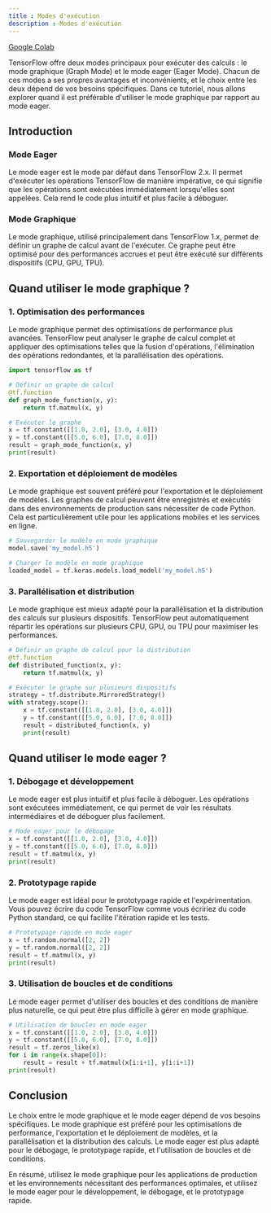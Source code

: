 ```yaml
---
title : Modes d'exécution
description : Modes d'exécution
---
```


[Google Colab](https://colab.research.google.com/github/https-deeplearning-ai/tensorflow-3-public/blob/main/Course%202%20-%20Custom%20Training%20loops%2C%20Gradients%20and%20Distributed%20Training/Week%203%20-%20Autograph/C2_W3_Lab_2-graphs-for-complex-code.ipynb)

TensorFlow offre deux modes principaux pour exécuter des calculs : le mode graphique (Graph Mode) et le mode eager (Eager Mode). Chacun de ces modes a ses propres avantages et inconvénients, et le choix entre les deux dépend de vos besoins spécifiques. Dans ce tutoriel, nous allons explorer quand il est préférable d'utiliser le mode graphique par rapport au mode eager.

## Introduction

### Mode Eager

Le mode eager est le mode par défaut dans TensorFlow 2.x. Il permet d'exécuter les opérations TensorFlow de manière impérative, ce qui signifie que les opérations sont exécutées immédiatement lorsqu'elles sont appelées. Cela rend le code plus intuitif et plus facile à déboguer.

### Mode Graphique

Le mode graphique, utilisé principalement dans TensorFlow 1.x, permet de définir un graphe de calcul avant de l'exécuter. Ce graphe peut être optimisé pour des performances accrues et peut être exécuté sur différents dispositifs (CPU, GPU, TPU).

## Quand utiliser le mode graphique ?

### 1. Optimisation des performances

Le mode graphique permet des optimisations de performance plus avancées. TensorFlow peut analyser le graphe de calcul complet et appliquer des optimisations telles que la fusion d'opérations, l'élimination des opérations redondantes, et la parallélisation des opérations.

```python
import tensorflow as tf

# Définir un graphe de calcul
@tf.function
def graph_mode_function(x, y):
    return tf.matmul(x, y)

# Exécuter le graphe
x = tf.constant([[1.0, 2.0], [3.0, 4.0]])
y = tf.constant([[5.0, 6.0], [7.0, 8.0]])
result = graph_mode_function(x, y)
print(result)

```

### 2. Exportation et déploiement de modèles

Le mode graphique est souvent préféré pour l'exportation et le déploiement de modèles. Les graphes de calcul peuvent être enregistrés et exécutés dans des environnements de production sans nécessiter de code Python. Cela est particulièrement utile pour les applications mobiles et les services en ligne.

```python
# Sauvegarder le modèle en mode graphique
model.save('my_model.h5')

# Charger le modèle en mode graphique
loaded_model = tf.keras.models.load_model('my_model.h5')

```

### 3. Parallélisation et distribution

Le mode graphique est mieux adapté pour la parallélisation et la distribution des calculs sur plusieurs dispositifs. TensorFlow peut automatiquement répartir les opérations sur plusieurs CPU, GPU, ou TPU pour maximiser les performances.

```python
# Définir un graphe de calcul pour la distribution
@tf.function
def distributed_function(x, y):
    return tf.matmul(x, y)

# Exécuter le graphe sur plusieurs dispositifs
strategy = tf.distribute.MirroredStrategy()
with strategy.scope():
    x = tf.constant([[1.0, 2.0], [3.0, 4.0]])
    y = tf.constant([[5.0, 6.0], [7.0, 8.0]])
    result = distributed_function(x, y)
    print(result)

```

## Quand utiliser le mode eager ?

### 1. Débogage et développement

Le mode eager est plus intuitif et plus facile à déboguer. Les opérations sont exécutées immédiatement, ce qui permet de voir les résultats intermédiaires et de déboguer plus facilement.

```python
# Mode eager pour le débogage
x = tf.constant([[1.0, 2.0], [3.0, 4.0]])
y = tf.constant([[5.0, 6.0], [7.0, 8.0]])
result = tf.matmul(x, y)
print(result)

```

### 2. Prototypage rapide

Le mode eager est idéal pour le prototypage rapide et l'expérimentation. Vous pouvez écrire du code TensorFlow comme vous écririez du code Python standard, ce qui facilite l'itération rapide et les tests.

```python
# Prototypage rapide en mode eager
x = tf.random.normal([2, 2])
y = tf.random.normal([2, 2])
result = tf.matmul(x, y)
print(result)

```

### 3. Utilisation de boucles et de conditions

Le mode eager permet d'utiliser des boucles et des conditions de manière plus naturelle, ce qui peut être plus difficile à gérer en mode graphique.

```python
# Utilisation de boucles en mode eager
x = tf.constant([[1.0, 2.0], [3.0, 4.0]])
y = tf.constant([[5.0, 6.0], [7.0, 8.0]])
result = tf.zeros_like(x)
for i in range(x.shape[0]):
    result = result + tf.matmul(x[i:i+1], y[i:i+1])
print(result)

```

## Conclusion

Le choix entre le mode graphique et le mode eager dépend de vos besoins spécifiques. Le mode graphique est préféré pour les optimisations de performance, l'exportation et le déploiement de modèles, et la parallélisation et la distribution des calculs. Le mode eager est plus adapté pour le débogage, le prototypage rapide, et l'utilisation de boucles et de conditions.

En résumé, utilisez le mode graphique pour les applications de production et les environnements nécessitant des performances optimales, et utilisez le mode eager pour le développement, le débogage, et le prototypage rapide.